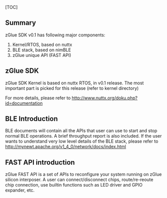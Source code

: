

[TOC]

## Summary

zGlue SDK v0.1 has following major components:

1. Kernel/RTOS, based on nuttx
2. BLE stack, based on nimBLE
3. zGlue unique API (FAST API)

 

## zGlue SDK

zGlue SDK Kernel is based on nuttx RTOS, in v0.1 release.  The most important part is picked for this release (refer to kernel directory)

For more details, please refer to http://www.nuttx.org/doku.php?id=documentation

 

## BLE Introduction

BLE documents will contain all the APIs that user can use to start and stop normal BLE operations.  A brief throughput report is also included.  If the user wants to understand very low level details of the BLE stack, please refer to http://mynewt.apache.org/v1_4_0/network/docs/index.html

 

## FAST API introduction

zGlue FAST API is a set of APIs to reconfigure your system running on zGlue silicon interposer.  A user can connect/disconnect chips, route/re-reoute chip connection, use builtin functions such as LED driver and GPIO expander, etc.